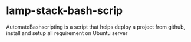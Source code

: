# lamp-stack-bash-scrip

AutomateBashscripting is a script that helps deploy a project from github, install and setup all requirement on Ubuntu server